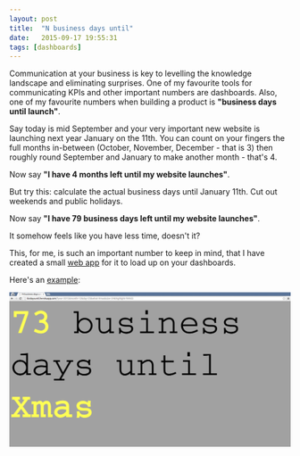 ```yaml
---
layout: post
title:  "N business days until"
date:   2015-09-17 19:55:31
tags: [dashboards]
---
```


Communication at your business is key to levelling the knowledge landscape and eliminating surprises. One of my favourite tools for communicating KPIs and other important numbers are dashboards. Also, one of my favourite numbers when building a product is **"business days until launch"**.

Say today is mid September and your very important new website is launching next year January on the 11th. You can count on your fingers the full months in-between (October, November, December - that is 3) then roughly round September and January to make another month - that's 4.

Now say **"I have 4 months left until my website launches"**.

But try this: calculate the actual business days until January 11th. Cut out weekends and public holidays.

Now say **"I have 79 business days left until my website launches"**.

It somehow feels like you have less time, doesn't it?

This, for me, is such an important number to keep in mind, that I have created a small [web app](https://github.com/opyate/daysuntil) for it to load up on your dashboards.

Here's an [example](http://bizdaysuntil.herokuapp.com/?year=2015&month=12&day=25&what=Xmas&size=24&highlight=fefe55):

![business days until Xmas](/assets/bizdaysuntil.png)


